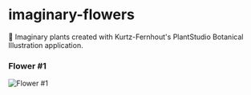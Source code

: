 # imaginary-flowers
🌼 Imaginary plants created with Kurtz-Fernhout's PlantStudio Botanical Illustration application.

### Flower #1
![Flower #1](https://github.com/simcard0000/imaginary-flowers/blob/main/Flower-1/Imaginary-Flower-1-Hover-Pink.gif)
